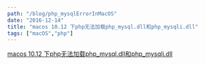 ```yaml
---
path: "/blog/php_mysqlErrorInMacOS"
date: "2016-12-14"
title: "macos 10.12 下php无法加载php_mysql.dll和php_mysqli.dll"
tags: ["macOS","php"]
---
```


[macos 10.12 下php无法加载php_mysql.dll和php_mysqli.dll](https://blog.csdn.net/Cooldiok/article/details/53645572)